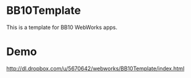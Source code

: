 BB10Template
============

This is a template for BB10 WebWorks apps.

Demo
====
http://dl.dropbox.com/u/5670642/webworks/BB10Template/index.html
